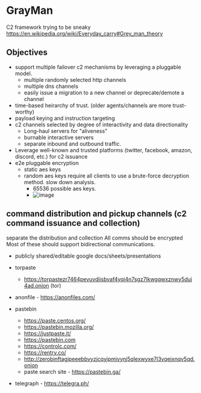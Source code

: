 # GrayMan
C2 framework trying to be sneaky
https://en.wikipedia.org/wiki/Everyday_carry#Grey_man_theory

## Objectives
- support multiple failover c2 mechanisms by leveraging a pluggable model. 
  - multiple randomly selected http channels
  - multiple dns channels
  - easily issue a migration to a new channel or deprecate/demote a channel 
- time-based heirarchy of trust. (older agents/channels are more trust-worthy)
- payload keying and instruction targeting
- c2 channels selected by degree of interactivity and data directionality
  - Long-haul servers for "aliveness"
  - burnable interactive servers
  - separate inbound and outbound traffic. 
- Leverage well-known and trusted platforms (twitter, facebook, amazon, discord, etc.) for c2 issuance
- e2e pluggable encryption
  - static aes keys 
  - random aes keys require all clients to use a brute-force decryption method. slow down analysis.  
    - 65536 possible aes keys. 
    - ![image](https://user-images.githubusercontent.com/1275714/155751523-de60d4c5-dee5-4a95-81c5-c1ae84d3bbf1.png)



## command distribution and pickup channels (c2 command issuance and collection)
separate the distribution and collection
All comms should be encrypted 
Most of these should support bidirectional communications. 
- publicly shared/editable google docs/sheets/presentations   
- torpaste
  - https://torpastezr7464pevuvdjisbvaf4yqi4n7sgz7lkwgqwxznwy5duj4ad.onion (tor)
  
- anonfile - https://anonfiles.com/
- pastebin
  - https://paste.centos.org/
  - https://pastebin.mozilla.org/
  - https://justpaste.it/
  - https://pastebin.com
  - https://controlc.com/
  - https://rentry.co/
  - http://zerobinftagjpeeebbvyzjcqyjpmjvynj5qlexwyxe7l3vqejxnqv5qd.onion 
  - paste search site - https://pastebin.ga/
- telegraph - https://telegra.ph/
